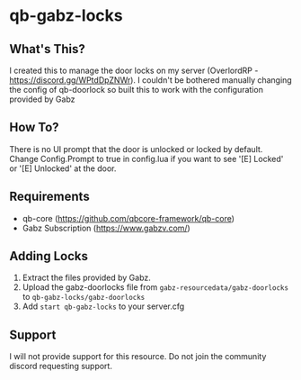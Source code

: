 # qb-gabz-locks
## What's This?
I created this to manage the door locks on my server (OverlordRP - https://discord.gg/WPtdDpZNWr). I couldn't be bothered manually changing the config of qb-doorlock so built this to work with the configuration provided by Gabz

## How To?
There is no UI prompt that the door is unlocked or locked by default. Change Config.Prompt to true in config.lua if you want to see '[E] Locked' or '[E] Unlocked' at the door.

## Requirements
 - qb-core (https://github.com/qbcore-framework/qb-core)
 - Gabz Subscription (https://www.gabzv.com/)

## Adding Locks
1) Extract the files provided by Gabz.
2) Upload the gabz-doorlocks file from `gabz-resourcedata/gabz-doorlocks` to `qb-gabz-locks/gabz-doorlocks`
3) Add `start qb-gabz-locks` to your server.cfg

## Support
I will not provide support for this resource. Do not join the community discord requesting support.

